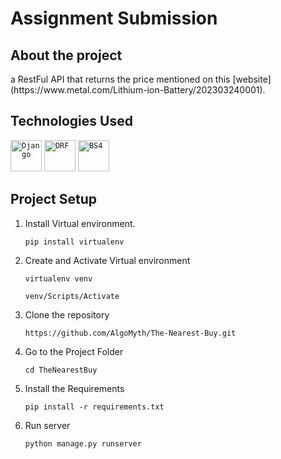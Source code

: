 
# **Assignment Submission**
## **About the project**

<p>a RestFul API that returns the price mentioned on this [website](https://www.metal.com/Lithium-ion-Battery/202303240001).</p>

## **Technologies Used**


<div align="left">
 <code><img height="50" src="https://static.djangoproject.com/img/logos/django-logo-negative.png" alt="Django" title="Django" /></code>
 <code><img height="50" src="https://img.shields.io/badge/django%20rest-ff1709?style=for-the-badge&logo=django&logoColor=white" alt="DRF" title="DRF" /></code>
 <code><img height="50" src="https://dtmvamahs40ux.cloudfront.net/gl-academy/course/course-1212-bs.jpg" alt="BS4" title="BS4" /></code>
 
 
</div>


## **Project Setup**

1. Install Virtual environment.
   ```
   pip install virtualenv
   ```
2. Create and Activate Virtual environment
    ```
    virtualenv venv
    ```
    ```
    venv/Scripts/Activate
    ```
3. Clone the repository
    ```
    https://github.com/AlgoMyth/The-Nearest-Buy.git
    ```
4. Go to the Project Folder
    ```
    cd TheNearestBuy
    ```
5. Install the Requirements
    ```
    pip install -r requirements.txt
    ```
6. Run server
    ```
    python manage.py runserver
    ```
